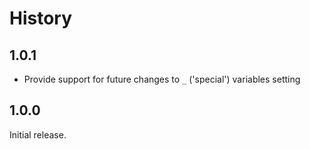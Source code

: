 # History

## 1.0.1

* Provide support for future changes to `_` ('special') variables setting

## 1.0.0

Initial release.
